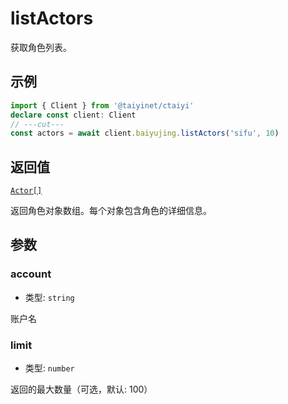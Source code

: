 # listActors

获取角色列表。

## 示例

```ts twoslash
import { Client } from '@taiyinet/ctaiyi'
declare const client: Client
// ---cut---
const actors = await client.baiyujing.listActors('sifu', 10)
```

## 返回值

[`Actor[]`](/reference/types#actor)

返回角色对象数组。每个对象包含角色的详细信息。

## 参数

### account

- 类型: `string`

账户名

### limit

- 类型: `number`

返回的最大数量（可选，默认: 100）

